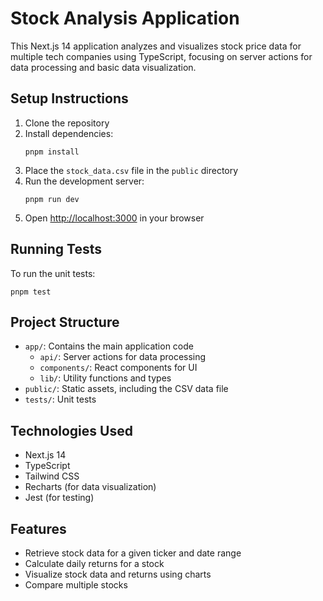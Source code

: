 # Stock Analysis Application

This Next.js 14 application analyzes and visualizes stock price data for multiple tech companies using TypeScript, focusing on server actions for data processing and basic data visualization.

## Setup Instructions

1. Clone the repository
2. Install dependencies:
   ```
   pnpm install
   ```
3. Place the `stock_data.csv` file in the `public` directory
4. Run the development server:
   ```
   pnpm run dev
   ```
5. Open [http://localhost:3000](http://localhost:3000) in your browser

## Running Tests

To run the unit tests:

```
pnpm test
```

## Project Structure

- `app/`: Contains the main application code
  - `api/`: Server actions for data processing
  - `components/`: React components for UI
  - `lib/`: Utility functions and types
- `public/`: Static assets, including the CSV data file
- `tests/`: Unit tests

## Technologies Used

- Next.js 14
- TypeScript
- Tailwind CSS
- Recharts (for data visualization)
- Jest (for testing)

## Features

- Retrieve stock data for a given ticker and date range
- Calculate daily returns for a stock
- Visualize stock data and returns using charts
- Compare multiple stocks